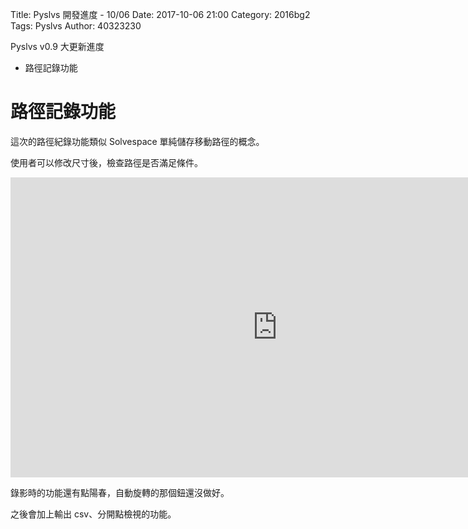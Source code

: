 Title: Pyslvs 開發進度 - 10/06
Date: 2017-10-06 21:00
Category: 2016bg2
Tags: Pyslvs
Author: 40323230

Pyslvs v0.9 大更新進度

+ 路徑記錄功能

<!-- PELICAN_END_SUMMARY -->

路徑記錄功能
===

這次的路徑紀錄功能類似 Solvespace 單純儲存移動路徑的概念。

使用者可以修改尺寸後，檢查路徑是否滿足條件。

<iframe width="854" height="480" src="https://www.youtube.com/embed/vlxy5DFCEE0" frameborder="0" allowfullscreen></iframe>

錄影時的功能還有點陽春，自動旋轉的那個鈕還沒做好。

之後會加上輸出 csv、分開點檢視的功能。